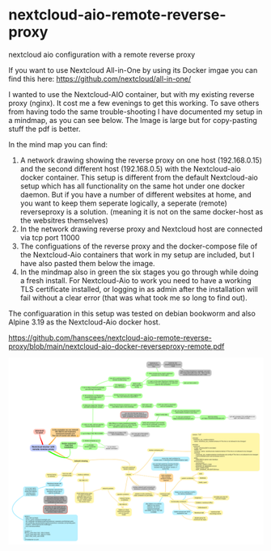 # nextcloud-aio-remote-reverse-proxy
nextcloud aio configuration with a remote reverse proxy 

If you want to use Nextcloud All-in-One by using its Docker imgae you can find this here:
https://github.com/nextcloud/all-in-one/

I wanted to use the Nextcloud-AIO container, but with my existing reverse proxy (nginx). It cost me a few evenings to get this working. To save others from having todo the same trouble-shooting I have documented my setup in a mindmap, as you can see below. The Image is large but for copy-pasting stuff the pdf is better.

In the mind map you can find: 
1. A network drawing showing the reverse proxy on one host (192.168.0.15) and the second different host (192.168.0.5) with the Nextcloud-aio docker container. This setup is different from the default Nextcloud-aio setup which has all functionality on the same hot under one docker daemon. But if you have a number of different websites at home, and you want to keep them seperate logically, a seperate (remote) reverseproxy is a solution. (meaning it is not on the same docker-host as the websitres themselves) 
2. In the network drawing reverse proxy and Nextcloud host are connected via tcp port 11000
3. The configuations of the reverse proxy and the docker-compose file of the Nextcloud-Aio containers that work in my setup are included, but I have also pasted them below the image.
4. In the mindmap also in green the six stages you go through while doing a fresh install. For Nextcloud-Aio to work you need to have a working TLS certificate installed, or logging in as admin after the installation will fail without a clear error (that was what took me so long to find out).

The configuaration in this setup was tested on debian bookworm and also Alpine 3.19 as the Nextcloud-Aio docker host.



https://github.com/hanscees/nextcloud-aio-remote-reverse-proxy/blob/main/nextcloud-aio-docker-reverseproxy-remote.pdf

<img src="https://raw.githubusercontent.com/hanscees/nextcloud-aio-remote-reverse-proxy/main/nextcloud-aio-docker-reverseproxy-remote.png">


